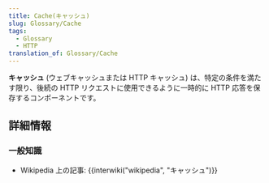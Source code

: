 ```yaml
---
title: Cache(キャッシュ)
slug: Glossary/Cache
tags:
  - Glossary
  - HTTP
translation_of: Glossary/Cache
---
```

<p><strong>キャッシュ</strong> (ウェブキャッシュまたは HTTP キャッシュ) は、特定の条件を満たす限り、後続の HTTP リクエストに使用できるように一時的に HTTP 応答を保存するコンポーネントです。</p>

<h2 id="Learn_More" name="Learn_More">詳細情報</h2>

<h3 id="General_knowledge" name="General_knowledge">一般知識</h3>

<ul>
 <li>Wikipedia 上の記事: {{interwiki("wikipedia", "キャッシュ")}}</li>
</ul>
